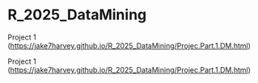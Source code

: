 # R_2025_DataMining

 Project 1 (https://jake7harvey.github.io/R_2025_DataMining/Projec.Part.1.DM.html)

Project 1 (https://jake7harvey.github.io/R_2025_DataMining/Projec.Part.1.DM.html)
